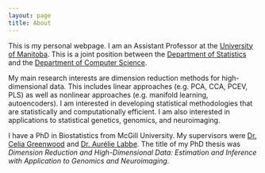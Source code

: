 ```yaml
---
layout: page
title: About
---
```


<p class="message">
  This is my personal webpage. I am an Assistant Professor at the <a href="http://umanitoba.ca/">University of Manitoba</a>. This is a joint position between the <a href="https://www.sci.umanitoba.ca/statistics/">Department of Statistics</a> and the <a href="https://www.sci.umanitoba.ca/cs/">Department of Computer Science</a>.
  
  My main research interests are dimension reduction methods for high-dimensional data. This includes linear approaches (e.g. PCA, CCA, PCEV, PLS) as well as nonlinear approaches (e.g. manifold learning, autoencoders). I am interested in developing statistical methodologies that are statistically and computationally efficient. I am also interested in applications to statistical genetics, genomics, and neuroimaging.
  
  I have a PhD in Biostatistics from McGill University. My supervisors were <a href="https://greenwoodlab.github.io/">Dr. Celia Greenwood</a> and <a href="https://chairesd.hec.ca/en/">Dr. Aurélie Labbe</a>. The title of my PhD thesis was <i>Dimension Reduction and High-Dimensional Data: Estimation and Inference with Application to Genomics and Neuroimaging</i>.
</p>

